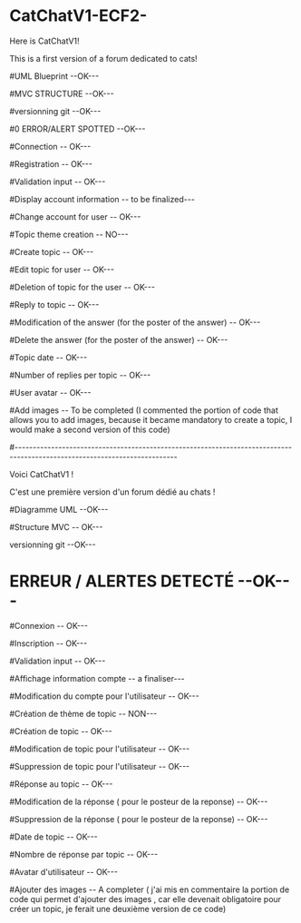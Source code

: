 # CatChatV1-ECF2-



Here is CatChatV1!

This is a first version of a forum dedicated to cats!

#UML Blueprint --OK---

#MVC STRUCTURE --OK---

#versionning git --OK---

#0 ERROR/ALERT SPOTTED --OK---

#Connection -- OK---

#Registration -- OK---

#Validation input -- OK---

#Display account information -- to be finalized---

#Change account for user -- OK---

#Topic theme creation -- NO---

#Create topic -- OK---

#Edit topic for user -- OK---

#Deletion of topic for the user -- OK---

#Reply to topic -- OK---

#Modification of the answer (for the poster of the answer) -- OK---

#Delete the answer (for the poster of the answer) -- OK---

#Topic date -- OK---

#Number of replies per topic -- OK---

#User avatar -- OK---

#Add images -- To be completed (I commented the portion of code that allows you to add images, because it became mandatory to create a topic, I would make a second version of this code)

#--------------------------------------------------------------------------------------------------------------------------

Voici CatChatV1 ! 

C'est une première version d'un forum dédié au chats ! 

#Diagramme UML --OK---

#Structure MVC -- OK--- 

versionning git --OK---

# ERREUR / ALERTES DETECTÉ --OK---

#Connexion -- OK---

#Inscription -- OK---

#Validation input -- OK---

#Affichage information compte -- a finaliser---

#Modification du compte pour l'utilisateur -- OK---

#Création de thème de topic  -- NON---

#Création de topic -- OK---

#Modification de topic pour l'utilisateur -- OK---

#Suppression de topic pour l'utilisateur -- OK---

#Réponse au topic -- OK---

#Modification de la réponse ( pour le posteur de la reponse) -- OK---

#Suppression de la réponse ( pour le posteur de la reponse) -- OK---

#Date de topic -- OK---

#Nombre de réponse par topic -- OK---

#Avatar d'utilisateur -- OK---

#Ajouter des images  -- A completer ( j'ai mis en commentaire la portion de code qui permet d'ajouter des images , car elle devenait obligatoire pour créer un topic, je ferait une deuxième version de ce code)
